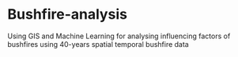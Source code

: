 # Bushfire-analysis
Using GIS and Machine Learning for analysing influencing factors of bushfires using 40-years spatial temporal bushfire data
